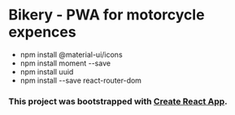 # Bikery - PWA for motorcycle expences

- npm install @material-ui/icons
- npm install moment --save
- npm install uuid
- npm install --save react-router-dom


### This project was bootstrapped with [Create React App](https://github.com/facebook/create-react-app).

